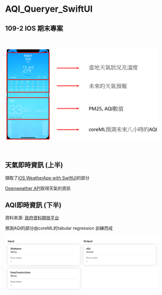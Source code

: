 # AQI_Queryer_SwiftUI


## 109-2 IOS 期末專案
&emsp;

<div style="width: 1000px; height 600px;"><img src="screenshot_intro.PNG" width="50%" height="50%"></div>

&emsp;
&emsp;

## 天氣即時資訊 (上半)

擷取了[iOS WeatherApp with SwiftUI](https://github.com/irmusyafa/ios-weatherapp-swiftui)的部分

[Openweather API](https://openweathermap.org/api)取得天氣的資訊


## AQI即時資訊 (下半)

資料來源: [政府資料開放平台
](https://data.gov.tw/dataset/40448
)

預測AQI的部分由coreML的tabular regression 訓練而成

<div style="width: 1000px; height 600px;"><img src="tabularmodel.PNG" width="50%" height="50%"></div>
